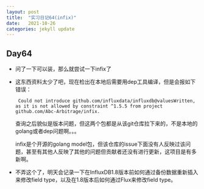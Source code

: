 ```yaml
---
layout: post
title:  "实习日记64(infix)"
date:   2021-10-26
categories: jekyll update
---
```


## Day64

- 问了一下可以装，那么就尝试一下infix了

- 这东西资料太少了吧，现在检出在本地后需要用dep工具编译，但是会报如下错误：

  ```
   Could not introduce github.com/influxdata/influxdb@valuesWritten, as it is not allowed by constraint ^1.5.5 from project github.com/Abc-Arbitrage/infix.
  ```

  查询之后貌似是版本问题，但这两个包都是从该git仓库拉下来的，不是本地的golang或者dep问题啊。。。

  infix是个开源的golang model包，但该仓库的issue下面没有人反映过该问题，甚至有其他人反映了其他的问题但贡献者还没有进行更新，这项目是有多新啊。

- 不弄这个了，明天会记录一下在InfluxDB1.8版本前如何通过备份数据重新插入来修改field type，以及在1.8版本后如何通过Flux来修改field type。

